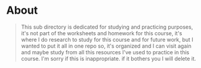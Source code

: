 # About
> This sub directory is dedicated for studying and practicing purposes,
> it's not part of the worksheets and homework for this course, it's where 
> I do research to study for this course and for future work, but I wanted
> to put it all in one repo so, it's organized and I can visit again and maybe
>  study from all this resources I've used to practice in this course. 
>  I'm sorry if this is inappropriate.
>  if it bothers you I will delete it.
